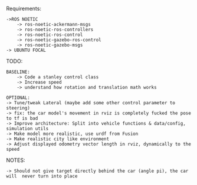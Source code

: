 Requirements:

    ->ROS NOETIC
        -> ros-noetic-ackermann-msgs
        -> ros-noetic-ros-controllers
        -> ros-noetic-ros-control
        -> ros-noetic-gazebo-ros-control
        -> ros-noetic-gazebo-msgs
    -> UBUNTU FOCAL
    
TODO:

    BASELINE:
        -> Code a stanley control class
        -> Increase speed
        -> understand how rotation and translation math works

    OPTIONAL:
    -> Tune/tweak Lateral (maybe add some other control parameter to steering)
    -> fix: the car model's movement in rviz is completely fucked the pose to tf is bad
    -> Improve architecture: Split into vehicle functions & data/config,  simulation utils
    -> Make model more realistic, use urdf from Fusion
    -> Make realistic city like environment
    -> Adjust displayed odometry vector length in rviz, dynamically to the speed
    

NOTES:

    -> Should not give target directly behind the car (angle pi), the car will  never turn into place
